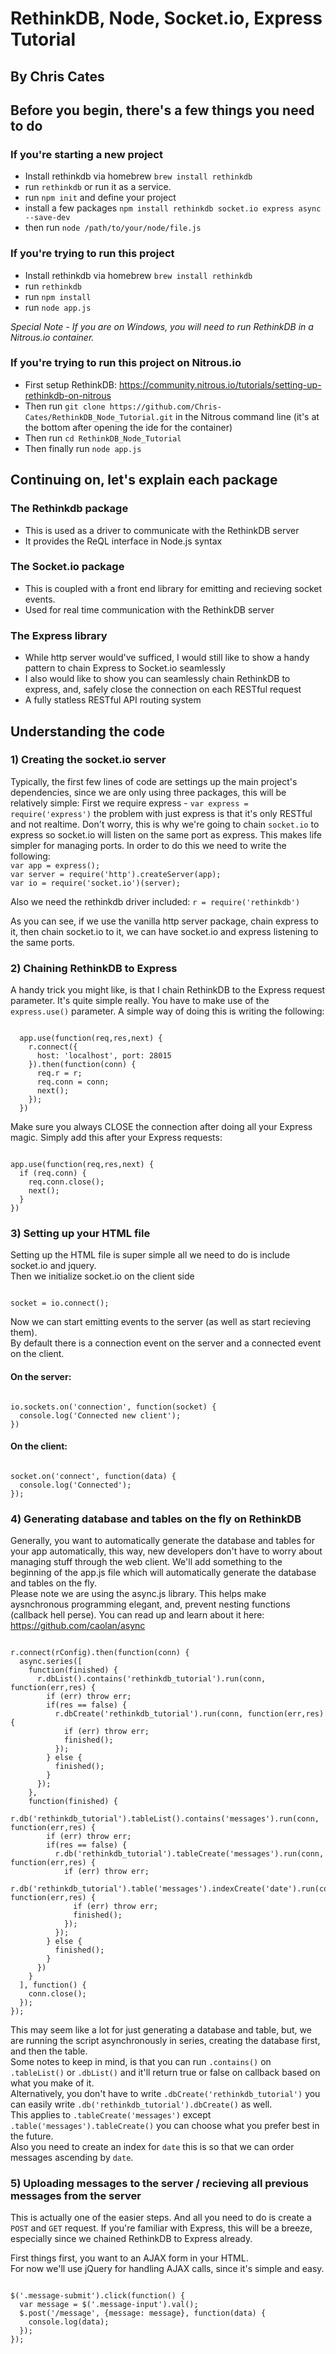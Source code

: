 # RethinkDB, Node, Socket.io, Express Tutorial
## By Chris Cates

## Before you begin, there's a few things you need to do

### If you're starting a new project
- Install rethinkdb via homebrew `brew install rethinkdb`
- run `rethinkdb` or run it as a service.
- run `npm init` and define your project
- install a few packages `npm install rethinkdb socket.io express async --save-dev`
- then run `node /path/to/your/node/file.js`

### If you're trying to run this project
- Install rethinkdb via homebrew `brew install rethinkdb`
- run `rethinkdb`
- run `npm install`
- run `node app.js`

*Special Note - If you are on Windows, you will need to run RethinkDB in a Nitrous.io container.*

### If you're trying to run this project on Nitrous.io
- First setup RethinkDB: https://community.nitrous.io/tutorials/setting-up-rethinkdb-on-nitrous
- Then run `git clone https://github.com/Chris-Cates/RethinkDB_Node_Tutorial.git` in the Nitrous command line (it's at the bottom after opening the ide for the container)
- Then run `cd RethinkDB_Node_Tutorial`
- Then finally run `node app.js`


## Continuing on, let's explain each package

### The Rethinkdb package
- This is used as a driver to communicate with the RethinkDB server
- It provides the ReQL interface in Node.js syntax

### The Socket.io package
- This is coupled with a front end library for emitting and recieving socket events.
- Used for real time communication with the RethinkDB server

### The Express library
- While http server would've sufficed, I would still like to show a handy pattern to chain Express to Socket.io seamlessly
- I also would like to show you can seamlessly chain RethinkDB to express, and, safely close the connection on each RESTful request
- A fully statless RESTful API routing system

## Understanding the code
### 1) Creating the socket.io server
Typically, the first few lines of code are settings up the main project's dependencies, since we are only using three packages,
this will be relatively simple:
First we require express - `var express = require('express')` the problem with just express is that it's only RESTful and not realtime.
Don't worry, this is why we're going to chain `socket.io` to express so socket.io will listen on the same port as express. This makes life simpler for managing ports.
In order to do this we need to write the following:<br>
`var app = express();`<br>
`var server = require('http').createServer(app);`<br>
`var io = require('socket.io')(server);`

Also we need the rethinkdb driver included:
`r = require('rethinkdb')`

As you can see, if we use the vanilla http server package, chain express to it, then chain socket.io to it, we can have socket.io and express listening to the same ports.

### 2) Chaining RethinkDB to Express
A handy trick you might like, is that I chain RethinkDB to the Express request parameter. It's quite simple really. You have to make use of the `express.use()` parameter.
A simple way of doing this is writing the following: <br>
<pre><code>
  app.use(function(req,res,next) {
    r.connect({
      host: 'localhost', port: 28015
    }).then(function(conn) {
      req.r = r;
      req.conn = conn;
      next();
    });
  })
</code></pre>
Make sure you always CLOSE the connection after doing all your Express magic. Simply add this after your Express requests:<br>
<pre><code>
app.use(function(req,res,next) {
  if (req.conn) {
    req.conn.close();
    next();
  }
})
</code></pre>

### 3) Setting up your HTML file
Setting up the HTML file is super simple all we need to do is include socket.io and jquery.<br>
Then we initialize socket.io on the client side
<pre><code>
socket = io.connect();
</code></pre>
Now we can start emitting events to the server (as well as start recieving them).<br>
By default there is a connection event on the server and a connected event on the client.<br>
#### On the server:
<pre><code>
io.sockets.on('connection', function(socket) {
  console.log('Connected new client');
})
</code></pre>
#### On the client:
<pre><code>
socket.on('connect', function(data) {
  console.log('Connected');
});
</code></pre>

### 4) Generating database and tables on the fly on RethinkDB
Generally, you want to automatically generate the database and tables for your app automatically, this way, new developers don't have to worry about managing stuff through the web client.
We'll add something to the beginning of the app.js file which will automatically generate the database and tables on the fly.<br>
Please note we are using the async.js library. This helps make aysnchronous programming elegant, and, prevent nesting functions (callback hell perse). You can read up and learn about it here: https://github.com/caolan/async

<pre><code>
r.connect(rConfig).then(function(conn) {
  async.series([
    function(finished) {
      r.dbList().contains('rethinkdb_tutorial').run(conn, function(err,res) {
        if (err) throw err;
        if(res == false) {
          r.dbCreate('rethinkdb_tutorial').run(conn, function(err,res) {
            if (err) throw err;
            finished();
          });
        } else {
          finished();
        }
      });
    },
    function(finished) {
      r.db('rethinkdb_tutorial').tableList().contains('messages').run(conn, function(err,res) {
        if (err) throw err;
        if(res == false) {
          r.db('rethinkdb_tutorial').tableCreate('messages').run(conn, function(err,res) {
            if (err) throw err;
            r.db('rethinkdb_tutorial').table('messages').indexCreate('date').run(conn, function(err,res) {
              if (err) throw err;
              finished();
            });
          });
        } else {
          finished();
        }
      })
    }
  ], function() {
    conn.close();
  });
});
</code></pre>

This may seem like a lot for just generating a database and table, but, we are running the script asynchronously in series, creating the database first, and then the table.<br>
Some notes to keep in mind, is that you can run `.contains()` on `.tableList()` or `.dbList()` and it'll return true or false on callback based on what you make of it. <br>
Alternatively, you don't have to write `.dbCreate('rethinkdb_tutorial')` you can easily write `.db('rethinkdb_tutorial').dbCreate()` as well.<br>
This applies to `.tableCreate('messages')` except `.table('messages').tableCreate()` you can choose what you prefer best in the future. <br>
Also you need to create an index for `date` this is so that we can order messages ascending by `date`.

### 5) Uploading messages to the server / recieving all previous messages from the server
This is actually one of the easier steps. And all you need to do is create a `POST` and `GET` request. If you're familiar with Express, this will be a breeze, especially since we chained
RethinkDB to Express already.<br>

First things first, you want to an AJAX form in your HTML.<br>
For now we'll use jQuery for handling AJAX calls, since it's simple and easy.

<pre><code>
$('.message-submit').click(function() {
  var message = $('.message-input').val();
  $.post('/message', {message: message}, function(data) {
    console.log(data);
  });
});
</code></pre>
